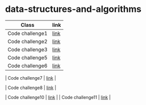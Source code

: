 # data-structures-and-algorithms

| Class   | link                                                                               |
| ------- | ------------------                                                                 |
| Code challenge1 | [link](https://github.com/Mohammed1994Mosleh/data-structures-and-algorithms/blob/main/codechallenge-1/README1.md)                 |
| Code challenge2 | [link](https://github.com/Mohammed1994Mosleh/data-structures-and-algorithms/blob/main/codechalleng-2/README.md)                 |
| Code challenge3 | [link](https://github.com/Mohammed1994Mosleh/data-structures-and-algorithms/blob/main/codechalleng-3/README.md)                 |
| Code challenge5 | [link](https://github.com/Mohammed1994Mosleh/data-structures-and-algorithms/blob/linked-list/class05/Readme.md)                 |
| Code challenge6 | [link](https://github.com/Mohammed1994Mosleh/data-structures-and-algorithms/blob/linked-list/codechallenge6/Readme.md)                 |




| Code challenge7 | [link](https://github.com/Mohammed1994Mosleh/data-structures-and-algorithms/blob/linked-list-kth/codechallenge7/Readme.md)                 |

| Code challenge8 | [link](https://github.com/Mohammed1994Mosleh/data-structures-and-algorithms/blob/challenge89/class89/README.md)                 |




| Code challenge10 | [link](https://github.com/Mohammed1994Mosleh/data-structures-and-algorithms/blob/main/challenge10/README.md)                 |
| Code challenge11 | [link](https://github.com/Mohammed1994Mosleh/data-structures-and-algorithms/blob/main/challenge11/README.md)                 |

